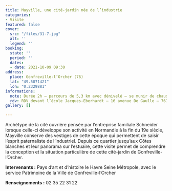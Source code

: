 ```yaml
---
title: Mayville, une cité-jardin née de l’industrie
categories:
- Visite
featured: false
cover:
  src: "/files/31-7.jpg"
  alt: ''
  legend: ''
booking:
  state: ''
  period: ''
  dates:
  - date: 2021-10-09 09:30
address:
  place: Gonfreville-l’Orcher (76)
  lat: "49.5071421"
  lon: "0.2329881"
informations:
  note: Durée 2h – parcours de 5,3 km avec dénivelé – se munir de chaussures de marche.
  rdv: RDV devant l’école Jacques-Eberhardt – 16 avenue De Gaulle – 76700 Gonfreville-l’Orcher
gallery: []

---
```

Archétype de la cité ouvrière pensée par l’entreprise familiale Schneider lorsque celle-ci développe son activité en Normandie à la fin du 19e siècle, Mayville conserve des vestiges de cette époque qui permettent de saisir l’esprit paternaliste de l’industriel. Depuis ce quartier jusqu’aux Côtes blanches et leur panorama sur l’estuaire, cette visite permet de comprendre la conception et la situation particulière de cette cité-jardin de Gonfreville-l’Orcher.

**Intervenants :** Pays d’art et d’histoire le Havre Seine Métropole, avec le service Patrimoine de la Ville de Gonfreville-l’Orcher

**Renseignements :** 02 35 22 31 22